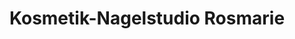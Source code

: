 ---
title: "Kosmetik-Nagelstudio Rosmarie"
url: /rostock/kosmetik-nagelstudio-rosmarie/
shop: Kosmetik
---